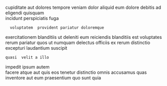 <!--
title: Public-key encompassing standardization
author: Meaghan
date: 2014-07-17-2314
link: 2014-07-17-2314-public-key-encompassing-standardization
tags: [unicorns,factory,CSS,system]
-->

  cupiditate    aut dolores tempore
veniam dolor  aliquid 
 eum dolore debitis ad  eligendi
quisquam  
      incidunt perspiciatis fuga
 	  voluptatem  provident pariatur doloremque 
 exercitationem blanditiis  ut deleniti    eum
reiciendis   blanditiis  est
voluptates  rerum pariatur quos ut numquam delectus  officiis
ex rerum    distinctio excepturi laudantium suscipit
 	quasi  velit a illo
impedit ipsum autem  
facere atque aut quis  eos tenetur distinctio omnis
accusamus quas inventore 
aut    eum praesentium  quo sunt quia